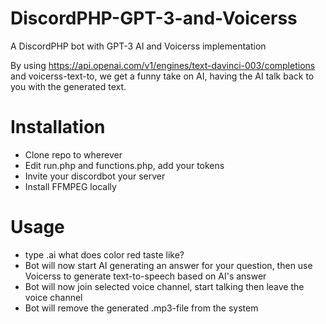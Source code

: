 # DiscordPHP-GPT-3-and-Voicerss
A DiscordPHP bot with GPT-3 AI and Voicerss implementation

By using https://api.openai.com/v1/engines/text-davinci-003/completions and voicerss-text-to, we get a funny take on AI, having the AI talk back to you with the generated text.

# Installation
*  Clone repo to wherever
*  Edit run.php and functions.php, add your tokens
*  Invite your discordbot your server
*  Install FFMPEG locally

# Usage
* type .ai what does color red taste like?
* Bot will now start AI generating an answer for your question, then use Voicerss to generate text-to-speech based on AI's answer
* Bot will now join selected voice channel, start talking then leave the voice channel
* Bot will remove the generated .mp3-file from the system
